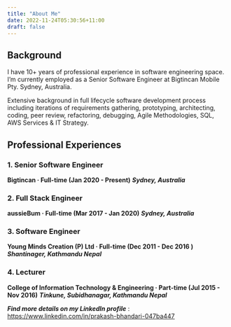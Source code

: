 ```yaml
---
title: "About Me"
date: 2022-11-24T05:30:56+11:00
draft: false
---
```

## Background

I have 10+ years of professional experience in software engineering space. I’m currently employed as a Senior Software Engineer at Bigtincan Mobile Pty. Sydney, Australia.

Extensive background in full lifecycle software development process including iterations of requirements gathering, prototyping, architecting, coding, peer review, refactoring, debugging, Agile Methodologies, SQL, AWS Services & IT Strategy.

## Professional Experiences

### 1. Senior Software Engineer 
**Bigtincan · Full-time (Jan 2020 - Present)**
***Sydney, Australia***

### 2. Full Stack Engineer 
**aussieBum · Full-time (Mar 2017 - Jan 2020)**
***Sydney, Australia***

### 3. Software Engineer
**Young Minds Creation (P) Ltd · Full-time (Dec 2011 - Dec 2016 )** 
***Shantinager, Kathmandu Nepal***

### 4. Lecturer
**College of Information Technology & Engineering · Part-time (Jul 2015 - Nov 2016)**
***Tinkune, Subidhanagar, Kathmandu Nepal***

***Find more details on my LinkedIn profile*** : https://www.linkedin.com/in/prakash-bhandari-047ba447

